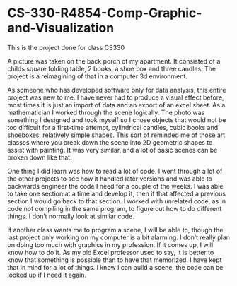 # CS-330-R4854-Comp-Graphic-and-Visualization
This is the project done for class CS330

A picture was taken on the back porch of my apartment. It consisted of a childs square folding table, 2 books, a shoe box and three candles. The project is a reimagining of that in a computer 3d environment. 

As someone who has developed software only for data analysis, this entire project was new to me. I have never had to produce a visual effect before, most times it is just an import of data and an export of an excel sheet. As a mathematician I worked through the scene logically. The photo was something I designed and took myself so I chose objects that would not be too difficult for a first-time attempt, cylindrical candles, cubic books and shoeboxes, relatively simple shapes. This sort of reminded me of those art classes where you break down the scene into 2D geometric shapes to assist with painting. It was very similar, and a lot of basic scenes can be broken down like that.
 
One thing I did learn was how to read a lot of code. I went through a lot of the other projects to see how it handled later versions and was able to backwards engineer the code I need for a couple of the weeks. I was able to take one section at a time and develop it, then if that affected a previous section I would go back to that section. I worked with unrelated code, as in code not compiling in the same program, to figure out how to do different things. I don’t normally look at similar code.

If another class wants me to program a scene, I will be able to, though the last project only working on my computer is a bit alarming. I don’t really plan on doing too much with graphics in my profession. If it comes up, I will know how to do it. As my old Excel professor used to say, it is better to know that something is possible than to have that memorized. I have kept that in mind for a lot of things. I know I can build a scene, the code can be looked up if I need it again.
